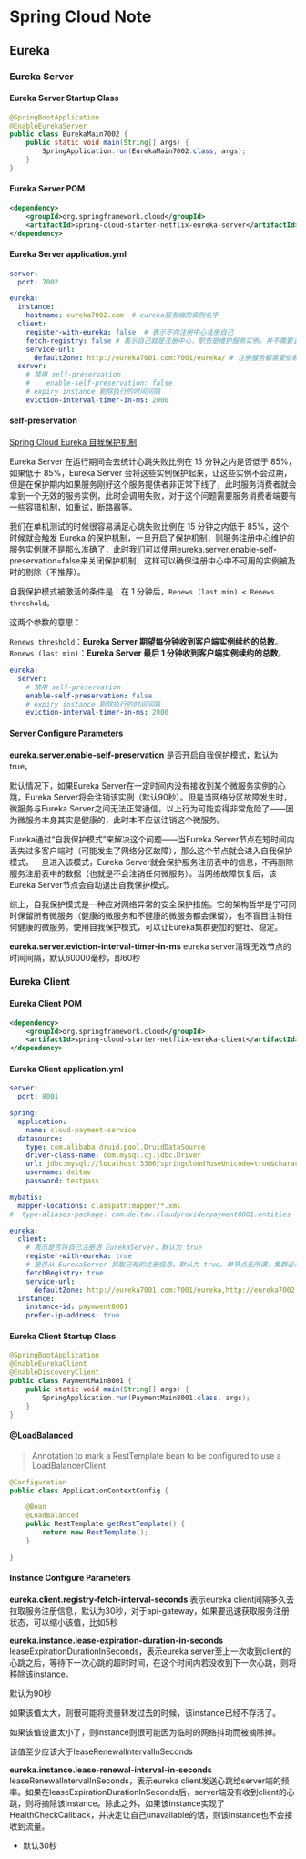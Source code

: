 # Spring Cloud Note

## Eureka

### Eureka Server

#### Eureka Server Startup Class

```java
@SpringBootApplication
@EnableEurekaServer
public class EurekaMain7002 {
    public static void main(String[] args) {
        SpringApplication.run(EurekaMain7002.class, args);
    }
}
```

#### Eureka Server POM

```xml
<dependency>
    <groupId>org.springframework.cloud</groupId>
    <artifactId>spring-cloud-starter-netflix-eureka-server</artifactId>
</dependency>
```

#### Eureka Server application.yml

```yml
server:
  port: 7002

eureka:
  instance:
    hostname: eureka7002.com  # eureka服务端的实例名字
  client:
    register-with-eureka: false  # 表示不向注册中心注册自己
    fetch-registry: false # 表示自己就是注册中心，职责是维护服务实例，并不需要去检索服务
    service-url:
      defaultZone: http://eureka7001.com:7001/eureka/ # 注册服务都需要依赖这个地址
  server:
    # 禁用 self-preservation
    #    enable-self-preservation: false
    # expiry instance 剔除执行的时间间隔
    eviction-interval-timer-in-ms: 2000
```

#### self-preservation

[Spring Cloud Eureka 自我保护机制](https://www.cnblogs.com/xishuai/p/spring-cloud-eureka-safe.html)

Eureka Server 在运行期间会去统计心跳失败比例在 15 分钟之内是否低于 85%，如果低于 85%，Eureka Server 会将这些实例保护起来，让这些实例不会过期，但是在保护期内如果服务刚好这个服务提供者非正常下线了，此时服务消费者就会拿到一个无效的服务实例，此时会调用失败，对于这个问题需要服务消费者端要有一些容错机制，如重试，断路器等。

我们在单机测试的时候很容易满足心跳失败比例在 15 分钟之内低于 85%，这个时候就会触发 Eureka 的保护机制，一旦开启了保护机制，则服务注册中心维护的服务实例就不是那么准确了，此时我们可以使用eureka.server.enable-self-preservation=false来关闭保护机制，这样可以确保注册中心中不可用的实例被及时的剔除（不推荐）。

自我保护模式被激活的条件是：在 1 分钟后，`Renews (last min) < Renews threshold`。

这两个参数的意思：

`Renews threshold`：**Eureka Server 期望每分钟收到客户端实例续约的总数**。
`Renews (last min)`：**Eureka Server 最后 1 分钟收到客户端实例续约的总数**。

```yml
eureka:
  server:
    # 禁用 self-preservation
    enable-self-preservation: false
    # expiry instance 剔除执行的时间间隔
    eviction-interval-timer-in-ms: 2000
```

#### Server Configure Parameters

**eureka.server.enable-self-preservation**
是否开启自我保护模式，默认为true。

默认情况下，如果Eureka Server在一定时间内没有接收到某个微服务实例的心跳，Eureka Server将会注销该实例（默认90秒）。但是当网络分区故障发生时，微服务与Eureka Server之间无法正常通信，以上行为可能变得非常危险了——因为微服务本身其实是健康的，此时本不应该注销这个微服务。

Eureka通过“自我保护模式”来解决这个问题——当Eureka Server节点在短时间内丢失过多客户端时（可能发生了网络分区故障），那么这个节点就会进入自我保护模式。一旦进入该模式，Eureka Server就会保护服务注册表中的信息，不再删除服务注册表中的数据（也就是不会注销任何微服务）。当网络故障恢复后，该Eureka Server节点会自动退出自我保护模式。

综上，自我保护模式是一种应对网络异常的安全保护措施。它的架构哲学是宁可同时保留所有微服务（健康的微服务和不健康的微服务都会保留），也不盲目注销任何健康的微服务。使用自我保护模式，可以让Eureka集群更加的健壮、稳定。

**eureka.server.eviction-interval-timer-in-ms**
eureka server清理无效节点的时间间隔，默认60000毫秒，即60秒

### Eureka Client

#### Eureka Client POM

```xml
<dependency>
    <groupId>org.springframework.cloud</groupId>
    <artifactId>spring-cloud-starter-netflix-eureka-client</artifactId>
</dependency>
```

#### Eureka Client application.yml

```yml
server:
  port: 8001

spring:
  application:
    name: cloud-payment-service
  datasource:
    type: com.alibaba.druid.pool.DruidDataSource
    driver-class-name: com.mysql.cj.jdbc.Driver
    url: jdbc:mysql://localhost:3306/springcloud?useUnicode=true&characterEncoding=utf-8&useSSL=false
    username: deltav
    password: testpass

mybatis:
  mapper-locations: classpath:mapper/*.xml
#  type-aliases-package: com.deltav.cloudproviderpayment8001.entities

eureka:
  client:
    # 表示是否将自己注册进 EurekaServer，默认为 true
    register-with-eureka: true
    # 是否从 EurekaServer 抓取已有的注册信息，默认为 true。单节点无所谓，集群必须设置为 true 才能配合使用
    fetchRegistry: true
    service-url:
      defaultZone: http://eureka7001.com:7001/eureka,http://eureka7002.com:7002/eureka
  instance:
    instance-id: paymwent8001
    prefer-ip-address: true
```

#### Eureka Client Startup Class

```java
@SpringBootApplication
@EnableEurekaClient
@EnableDiscoveryClient
public class PaymentMain8001 {
    public static void main(String[] args) {
        SpringApplication.run(PaymentMain8001.class, args);
    }
}
```

#### @LoadBalanced

>Annotation to mark a RestTemplate bean to be configured to use a LoadBalancerClient.

```java
@Configuration
public class ApplicationContextConfig {

    @Bean
    @LoadBalanced
    public RestTemplate getRestTemplate() {
        return new RestTemplate();
    }

}
```

#### Instance Configure Parameters

**eureka.client.registry-fetch-interval-seconds**
表示eureka client间隔多久去拉取服务注册信息，默认为30秒，对于api-gateway，如果要迅速获取服务注册状态，可以缩小该值，比如5秒

**eureka.instance.lease-expiration-duration-in-seconds**
leaseExpirationDurationInSeconds，表示eureka server至上一次收到client的心跳之后，等待下一次心跳的超时时间，在这个时间内若没收到下一次心跳，则将移除该instance。

默认为90秒

如果该值太大，则很可能将流量转发过去的时候，该instance已经不存活了。

如果该值设置太小了，则instance则很可能因为临时的网络抖动而被摘除掉。

该值至少应该大于leaseRenewalIntervalInSeconds

**eureka.instance.lease-renewal-interval-in-seconds**
leaseRenewalIntervalInSeconds，表示eureka client发送心跳给server端的频率。如果在leaseExpirationDurationInSeconds后，server端没有收到client的心跳，则将摘除该instance。除此之外，如果该instance实现了HealthCheckCallback，并决定让自己unavailable的话，则该instance也不会接收到流量。

- 默认30秒
